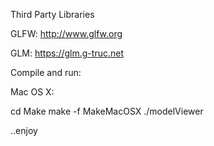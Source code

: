 Third Party Libraries

GLFW: http://www.glfw.org

GLM: https://glm.g-truc.net

Compile and run:

Mac OS X:

cd Make
make -f MakeMacOSX
./modelViewer

..enjoy
